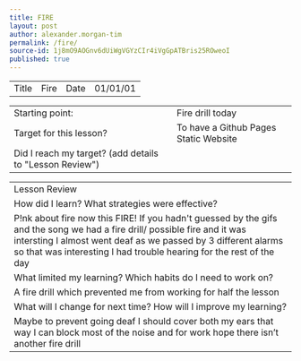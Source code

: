 ```yaml
---
title: FIRE
layout: post
author: alexander.morgan-tim
permalink: /fire/
source-id: 1j8mO9AOGnv6dUiWgVGYzCIr4iVgGpATBris25ROweoI
published: true
---
```

<table>
  <tr>
    <td>Title</td>
    <td>Fire</td>
    <td>Date</td>
    <td>01/01/01</td>
  </tr>
</table>


<table>
  <tr>
    <td>Starting point:</td>
    <td>Fire drill today</td>
  </tr>
  <tr>
    <td>Target for this lesson?</td>
    <td>To have a Github Pages Static Website</td>
  </tr>
  <tr>
    <td>Did I reach my target? 
(add details to "Lesson Review")</td>
    <td> </td>
  </tr>
</table>


<table>
  <tr>
    <td>Lesson Review</td>
  </tr>
  <tr>
    <td>How did I learn? What strategies were effective? </td>
  </tr>
  <tr>
    <td>P!nk about fire now this FIRE! If you hadn't guessed by the gifs and the song we had a fire drill/ possible fire and it was intersting I almost went deaf as we passed by 3 different alarms so that was interesting I had trouble hearing for the rest of the day</td>
  </tr>
  <tr>
    <td>What limited my learning? Which habits do I need to work on? </td>
  </tr>
  <tr>
    <td>A fire drill which prevented me from working for half the lesson</td>
  </tr>
  <tr>
    <td>What will I change for next time? How will I improve my learning?</td>
  </tr>
  <tr>
    <td>Maybe to prevent going deaf I should cover both my ears that way I can block most of the noise and for work hope there isn’t another fire drill</td>
  </tr>
</table>


